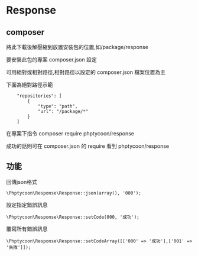 # Response

## composer

將此下載後解壓縮到放置安裝包的位置,如/package/response

要安裝此包的專案 composer.json 設定

可用絕對或相對路徑,相對路徑以設定的 composer.json 檔案位置為主

下面為絕對路徑示範
```
    "repositories": [
        {
            "type": "path",
            "url": "/package/*"
        }
    ]
```
在專案下指令 composer require phptycoon/response

成功的話則可在 composer.json 的 require 看到 phptycoon/response

## 功能
回傳json格式
```
\Phptycoon\Response\Response::json(array(), '000');
```
設定指定錯誤訊息
```
\Phptycoon\Response\Response::setCode(000, '成功');
```
覆寫所有錯誤訊息
```
\Phptycoon\Response\Response::setCodeArray([['000' => '成功'],['001' => '失敗']]);
```